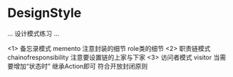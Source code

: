 # DesignStyle

...
  设计模式练习
...

<1> 备忘录模式 memento  注意封装的细节  role类的细节
<2> 职责链模式 chainofresponsibility 注意要设置链的上家与下家
<3> 访问者模式 visitor  当需要增加“状态时” 继承Action即可 符合开放封闭原则 
